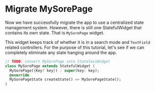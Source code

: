 # Migrate MySorePage

Now we have successfully migrate the app to use a centralized state management system.
However, there is still one StatefulWidget that contains its own state. That is
`MySorePage` widget.

This widget keeps track of whether it is in a search mode and `TextField` related
controllers. For the purpose of this tutorial, let's see if we can completely eliminate
any state hanging around the app.

```dart
// TODO: convert MySorePage into StatelessWidget
class MySorePage extends StatefulWidget {
  MySorePage({Key? key}) : super(key: key);
  @override
  MySorePageState createState() => MySorePageState();
}
```